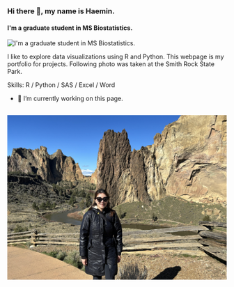 ### Hi there 👋, my name is Haemin.
#### I'm a graduate student in MS Biostatistics.
![I'm a graduate student in MS Biostatistics.](https://arturssmirnovs.github.io/github-profile-readme-generator/images/banner.png)

I like to explore data visualizations using R and Python. This webpage is my portfolio for projects. Following photo was taken at the Smith Rock State Park. 

Skills: R / Python / SAS / Excel / Word

- 🔭 I’m currently working on this page. 


![](emily-image.jpg)
---
